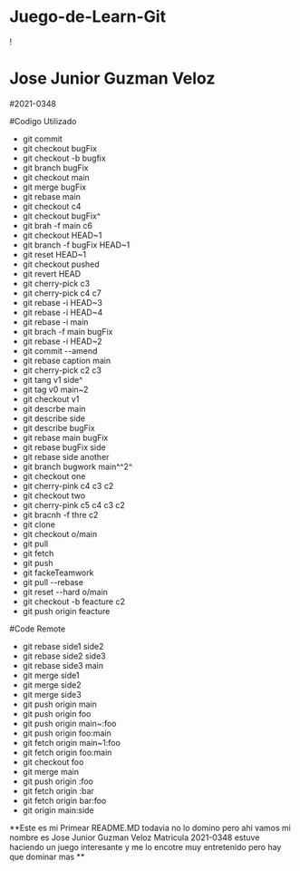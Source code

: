 # Juego-de-Learn-Git
! [](https://scontent.fsti4-1.fna.fbcdn.net/v/t39.30808-6/337395993_746170307024069_6246817935066201264_n.jpg?_nc_cat=108&ccb=1-7&_nc_sid=09cbfe&_nc_ohc=6JVn1ESOz6oAX_wqawX&_nc_ht=scontent.fsti4-1.fna&oh=00_AfDx5ku5N4z7G5tqg9pnrJRnDTjAci4s1R1SGJdP7I7dhA&oe=6424F1E6)
# Jose Junior Guzman Veloz
#2021-0348

#Codigo Utilizado 

* git commit
* git checkout bugFix
* git checkout -b bugfix
* git branch bugFix
* git checkout main
* git merge bugFix
* git rebase main
* git checkout c4
* git checkout bugFix^
* git brah -f main c6
* git checkout HEAD~1
* git branch -f bugFix HEAD~1
* git reset HEAD~1
* git checkout pushed
* git revert HEAD
* git cherry-pick c3
* git cherry-pick c4 c7
* git rebase -i HEAD~3
* git rebase -i HEAD~4
* git rebase -i main
* git brach -f main bugFix
* git rebase -i HEAD~2
* git commit --amend
* git rebase caption main
* git cherry-pick c2 c3
* git tang v1 side^
* git tag v0 main~2
* git checkout v1
* git descrbe main
* git describe side
* git describe bugFix
* git rebase main bugFix
* git rebase bugFix side
* git rebase side another
* git branch bugwork main^^2^
* git checkout one
* git cherry-pink c4 c3 c2
* git checkout two
* git cherry-pink c5 c4 c3 c2
* git bracnh -f thre c2
* git clone
* git checkout o/main
* git pull
* git fetch
* git push
* git fackeTeamwork
* git pull --rebase
* git reset --hard o/main
* git checkout -b feacture c2
* git push origin feacture

#Code Remote

* git rebase side1 side2
* git rebase side2 side3
* git rebase side3 main
* git merge side1
* git merge side2
* git merge side3
* git push origin main
* git push origin foo
* git push origin main~:foo
* git push origin foo:main
* git fetch origin main~1:foo
* git fetch origin foo:main
* git checkout foo
* git merge main
* git push origin :foo
* git fetch origin :bar
* git fetch origin bar:foo
* git origin main:side

**Este es mi Primear README.MD todavia no lo domino pero ahi vamos mi nombre es Jose Junior Guzman Veloz Matricula 2021-0348 estuve haciendo un juego interesante y me lo encotre muy entretenido pero hay que dominar mas **
